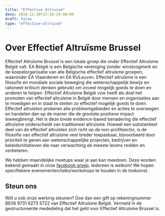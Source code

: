 ```yaml
---
title: "Effective Altruism"
date: 2018-12-28T15:58:29-08:00
draft: false
type: "effective-altruism"
---
```





# Over Effectief Altruïsme Brussel

Effectief Altruïsme Brussel is een lokale groep die onder Effectief Altruïsme België valt. EA België is een Belgische vereniging zonder winstoogmerk en de koepelorganisatie van alle Belgische effectief altruïsme groepen, waaronder EA Vlaanderen en EA KULeuven. 
Effectief altruïsme is een filosofie en mondiale sociale beweging die wetenschappelijk bewijs en rationeel-kritisch denken gebruikt om zoveel mogelijk goeds te doen en anderen te helpen. Effectief Altruïsme België vzw heeft als doel het promoten van effectief altruïsme in België door mensen en organisaties aan te moedigen en in staat te stellen zo effectief mogelijk goeds te doen.
Effectief altruïsten proberen alle probleemgebieden en acties te overwegen en handelen dan op de manier die de grootste positieve impact teweegbrengt. Het is deze brede evidence-based benadering die effectief altruïsme onderscheidt van traditioneel altruïsme. Hoewel een substantieel deel van de effectief altruïsten zich richt op de non-profitsector, is de filosofie van effectief altruïsme veel breder toepasbaar, bijvoorbeeld door prioriteit te geven aan wetenschappelijke projecten, bedrijven en beleidsinitiatieven die naar verwachting de meeste levens redden en verbeteren.

We hebben maandelijke meetups waar je aan kan meedoen. Deze worden bekend gemaakt in onze [facebook groep](https://www.facebook.com/groups/387535228103244/).
Iedereen is welkom! We hopen specifiekere evenementen/talks/workshops te houden in de toekomst.




## Steun ons

Wilt u ook onze werking steunen? Doe dan een gift op rekeningnummer BE06 9731 6273 5722 van Effectief Altruïsme België. Vermeld in de gestructureerde mededeling dat het geld voor Effectief Altruïsme Brussel is.
